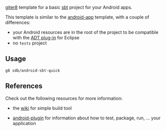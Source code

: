 [giter8](https://github.com/n8han/giter8) template for a basic [sbt](http://www.scala-sbt.org/) project for your Android apps.

This template is similar to the [android-app](https://github.com/jberkel/android-app.g8) template, with a couple of differences:

* your Android resources are in the root of the project to be compatible with the [ADT plug-in](http://developer.android.com/sdk/eclipse-adt.html) for Eclipse
* no `tests` project

## Usage

    g8 sdb/android-sbt-quick

## References

Check out the following resources for more information:

* the [wiki](https://github.com/harrah/xsbt/wiki) for simple build tool

* [android-plugin](https://github.com/jberkel/android-plugin) for information about how to test, package, run, ... your application